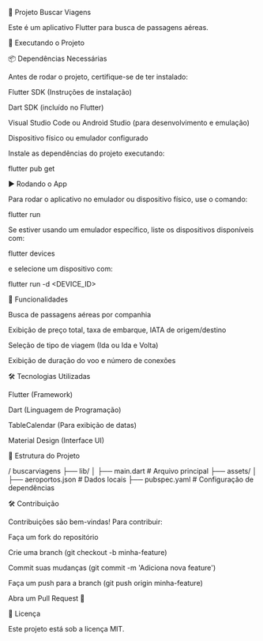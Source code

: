 📌 Projeto Buscar Viagens

Este é um aplicativo Flutter para busca de passagens aéreas.

🚀 Executando o Projeto

📦 Dependências Necessárias

Antes de rodar o projeto, certifique-se de ter instalado:

Flutter SDK (Instruções de instalação)

Dart SDK (incluído no Flutter)

Visual Studio Code ou Android Studio (para desenvolvimento e emulação)

Dispositivo físico ou emulador configurado

Instale as dependências do projeto executando:

flutter pub get

▶ Rodando o App

Para rodar o aplicativo no emulador ou dispositivo físico, use o comando:

flutter run

Se estiver usando um emulador específico, liste os dispositivos disponíveis com:

flutter devices

e selecione um dispositivo com:

flutter run -d <DEVICE_ID>

📌 Funcionalidades

Busca de passagens aéreas por companhia

Exibição de preço total, taxa de embarque, IATA de origem/destino

Seleção de tipo de viagem (Ida ou Ida e Volta)

Exibição de duração do voo e número de conexões

🛠 Tecnologias Utilizadas

Flutter (Framework)

Dart (Linguagem de Programação)

TableCalendar (Para exibição de datas)

Material Design (Interface UI)

📂 Estrutura do Projeto

/ buscarviagens
  ├── lib/
  │   ├── main.dart          # Arquivo principal
  ├── assets/
  │   ├── aeroportos.json  # Dados locais
  ├── pubspec.yaml  # Configuração de dependências

🛠 Contribuição

Contribuições são bem-vindas! Para contribuir:

Faça um fork do repositório

Crie uma branch (git checkout -b minha-feature)

Commit suas mudanças (git commit -m 'Adiciona nova feature')

Faça um push para a branch (git push origin minha-feature)

Abra um Pull Request 🚀

📜 Licença

Este projeto está sob a licença MIT.

